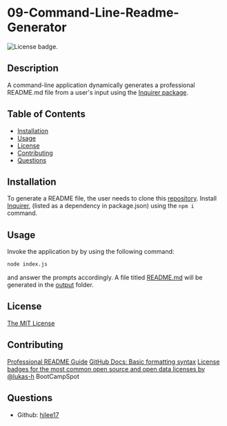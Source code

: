 # 09-Command-Line-Readme-Generator
![License badge.](https://img.shields.io/badge/License-MIT-yellow.svg) 

## Description
A command-line application dynamically generates a professional README.md file from a user's input using the [Inquirer package](https://www.npmjs.com/package/inquirer/v/8.2.4).

## Table of Contents
- [Installation](#installation)
- [Usage](#usage)
- [License](#license)
- [Contributing](#contributing)
- [Questions](#questions)

## Installation
To generate a README file, the user needs to clone this [repository](https://github.com/hjlee17/09-command-line-README-generator/). Install [Inquirer](https://www.npmjs.com/package/inquirer/v/8.2.4), (listed as a dependency in package.json) using the ```npm i``` command.

## Usage
Invoke the application by by using the following command:
```bash
node index.js
``` 
and answer the prompts accordingly. A file titled [README.md](./output/README.md) will be generated in the [output](./output) folder.

## License
[The MIT License](https://opensource.org/licenses/MIT/)

## Contributing
[Professional README Guide](https://coding-boot-camp.github.io/full-stack/github/professional-readme-guide)
[GitHub Docs: Basic formatting syntax](https://docs.github.com/en/get-started/writing-on-github/getting-started-with-writing-and-formatting-on-github/basic-writing-and-formatting-syntax)
[License badges for the most common open source and open data licenses by @lukas-h](https://gist.github.com/lukas-h/2a5d00690736b4c3a7ba#gnu-agpl-v3)
BootCampSpot

## Questions
- Github: [hjlee17](https://github.com/hjlee17)